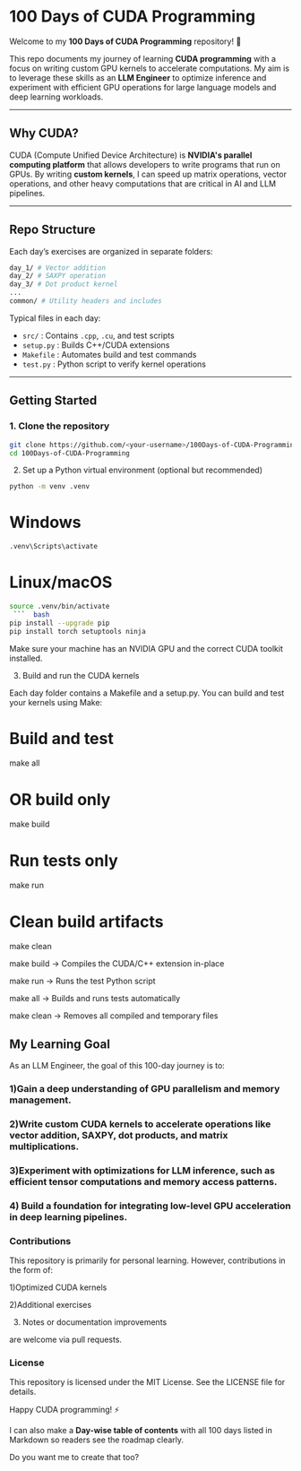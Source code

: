 # 100 Days of CUDA Programming

Welcome to my **100 Days of CUDA Programming** repository! 🚀  

This repo documents my journey of learning **CUDA programming** with a focus on writing custom GPU kernels to accelerate computations. My aim is to leverage these skills as an **LLM Engineer** to optimize inference and experiment with efficient GPU operations for large language models and deep learning workloads.

---

## Why CUDA?

CUDA (Compute Unified Device Architecture) is **NVIDIA's parallel computing platform** that allows developers to write programs that run on GPUs. By writing **custom kernels**, I can speed up matrix operations, vector operations, and other heavy computations that are critical in AI and LLM pipelines.

---

## Repo Structure

Each day’s exercises are organized in separate folders:

``` bash
day_1/ # Vector addition
day_2/ # SAXPY operation
day_3/ # Dot product kernel
...
common/ # Utility headers and includes
```

Typical files in each day:

- `src/` : Contains `.cpp`, `.cu`, and test scripts
- `setup.py` : Builds C++/CUDA extensions
- `Makefile` : Automates build and test commands
- `test.py` : Python script to verify kernel operations

---

## Getting Started

### 1. Clone the repository

```bash
git clone https://github.com/<your-username>/100Days-of-CUDA-Programming.git
cd 100Days-of-CUDA-Programming
```

2. Set up a Python virtual environment (optional but recommended)
``` bash
python -m venv .venv
```
# Windows
``` bash
.venv\Scripts\activate
```
# Linux/macOS
```bash
source .venv/bin/activate
 ```  bash   
pip install --upgrade pip
pip install torch setuptools ninja
```

Make sure your machine has an NVIDIA GPU and the correct CUDA toolkit installed.

3. Build and run the CUDA kernels

Each day folder contains a Makefile and a setup.py. You can build and test your kernels using Make:


# Build and test
make all

# OR build only
make build

# Run tests only
make run

# Clean build artifacts
make clean

make build → Compiles the CUDA/C++ extension in-place

make run → Runs the test Python script

make all → Builds and runs tests automatically

make clean → Removes all compiled and temporary files

## My Learning Goal

As an LLM Engineer, the goal of this 100-day journey is to:

### 1)Gain a deep understanding of GPU parallelism and memory management.
### 2)Write custom CUDA kernels to accelerate operations like vector addition, SAXPY, dot products, and matrix multiplications.
### 3)Experiment with optimizations for LLM inference, such as efficient tensor computations and memory access patterns.
### 4) Build a foundation for integrating low-level GPU acceleration in deep learning pipelines.

### Contributions

This repository is primarily for personal learning. However, contributions in the form of:

1)Optimized CUDA kernels

2)Additional exercises

3) Notes or documentation improvements

are welcome via pull requests.

### License

This repository is licensed under the MIT License. See the LICENSE
 file for details.

Happy CUDA programming! ⚡️


I can also make a **Day-wise table of contents** with all 100 days listed in Markdown so readers see the roadmap clearly.  

Do you want me to create that too?





